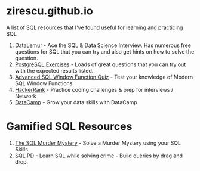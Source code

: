 # zirescu.github.io
A list of SQL resources that I've found useful for learning and practicing SQL
1. [DataLemur](https://datalemur.com/?referralCode=5fammFLt) - Ace the SQL & Data Science Interview.  Has numerous free questions for SQL that you can try and also get hints on how to solve the question. 
2. [PostgreSQL Exercises](https://pgexercises.com/) - Loads of great questions that you can try out with the expected results listed. 
3. [Advanced SQL Window Function Quiz](http://www.windowfunctions.com/) - Test your knowledge of Modern SQL Window Functions
4. [HackerRank](https://www.hackerrank.com/) - Practice coding challenges & prep for interviews / Network
5. [DataCamp](https://datacamp.com) - Grow your data skills with DataCamp

# Gamified SQL Resources
1. [The SQL Murder Mystery](https://mystery.knightlab.com/) - Solve a Murder Mystery using your SQL Skills
2. [SQL PD](https://sqlpd.com/) - Learn SQL while solving crime - Build queries by drag and drop. 
